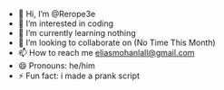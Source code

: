 - 👋 Hi, I’m @Rerope3e
- 👀 I’m interested in coding
- 🌱 I’m currently learning nothing
- 💞️ I’m looking to collaborate on (No Time This Month)
- 📫 How to reach me eliasmohanlall@gmail.com
- 😄 Pronouns: he/him
- ⚡ Fun fact: i made a prank script

<!---
Rerope3e/Rerope3e is a ✨ special ✨ repository because its `README.md` (this file) appears on your GitHub profile.
You can click the Preview link to take a look at your changes.
--->

